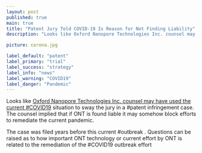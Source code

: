 ```yaml
---
layout: post
published: true
main: true
title: "Patent Jury Told COVID-19 Is Reason for Not Finding Liability"
description: "Looks like Oxford Nanopore Technologies Inc. counsel may have used the current #COVID19 situation to sway the jury in a #patent infringement case."

picture: corona.jpg

label_default: "patent" 
label_primary: "trial"
label_success: "strategy"
label_info: "news"
label_warning: "COVID19"
label_danger: "Pandemic"
---
```

<!-- Main Container -->

Looks like [Oxford Nanopore Technologies Inc. counsel may have used the current #COVID19](https://www.jdsupra.com/legalnews/new-tactic-patent-jury-told-covid-19-is-47346/) situation to sway the jury in a #patent infringement case.
The counsel implied that if ONT is found liable it may somehow block efforts to remediate the current pandemic.

The case was filed years before this current #outbreak . 
Questions can be raised as to how important ONT technology or current effort by ONT is  related to the remediation of the #COVID19 outbreak effort



<!--End Main Container -->
